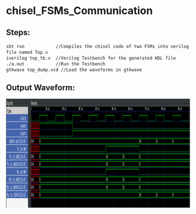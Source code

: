 # chisel_FSMs_Communication

## Steps:
```
sbt run            //Compiles the chisel code of two FSMs into verilog file named Top.v
iverilog top_tb.v  //Verilog Testbench for the generated HDL file
./a.out            //Run the Testbench
gtkwave top_dump.vcd //Load the waveforms in gtkwave
```

## Output Waveform:
  <p align="center">
        <img width="1309" height="298" src="assets/output.png">
 </p>